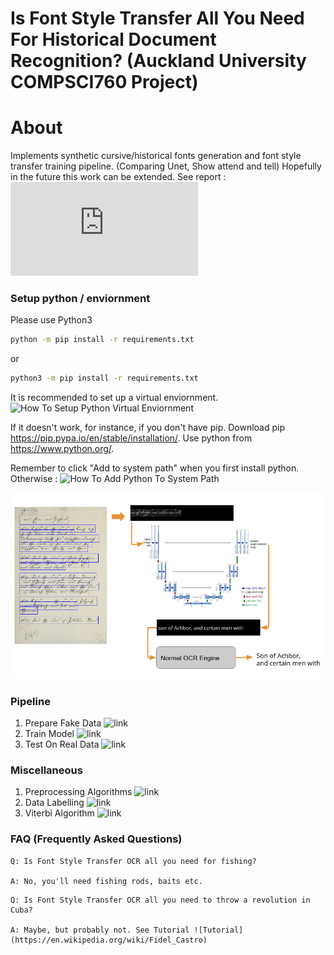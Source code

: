 #  Is Font Style Transfer All You Need For Historical Document Recognition? (Auckland University COMPSCI760 Project)

# About

Implements synthetic cursive/historical fonts generation and font style transfer training pipeline. (Comparing Unet, Show attend and tell) Hopefully in the future this work can be extended. See report : ![Report](https://github.com/IpsumDominum/Is-Font-Style-Transfer-All-You-Need-For-Historical-Document-Recognition-/blob/master/Font_Style_Transfer_Is_All_You_Need__Copy_.pdf)


### Setup python / enviornment

Please use Python3

```bash
python -m pip install -r requirements.txt

```
or 
```bash
python3 -m pip install -r requirements.txt
```
It is recommended to set up a virtual enviornment. ![How To Setup Python Virtual Enviornment](https://realpython.com/python-virtual-environments-a-primer/)

If it doesn't work, for instance, if you don't have pip. Download pip https://pip.pypa.io/en/stable/installation/.
Use python from https://www.python.org/.

Remember to click "Add to system path" when you first install python. Otherwise :
![How To Add Python To System Path](https://geek-university.com/python/add-python-to-the-windows-path/)


![pipeline](pipeline.PNG)


### Pipeline

1. Prepare Fake Data ![link](https://github.com/IpsumDominum/Is-Font-Style-Transfer-All-You-Need-For-Historical-Document-Recognition-/tree/master/Fake%20Data%20Generation)
2. Train Model ![link](https://github.com/IpsumDominum/Is-Font-Style-Transfer-All-You-Need-For-Historical-Document-Recognition-/tree/master/Model%20Training)
3. Test On Real Data ![link](https://github.com/IpsumDominum/Is-Font-Style-Transfer-All-You-Need-For-Historical-Document-Recognition-/tree/master/Test%20On%20Real%20Data)

### Miscellaneous

1. Preprocessing Algorithms ![link](https://github.com/IpsumDominum/Is-Font-Style-Transfer-All-You-Need-For-Historical-Document-Recognition-/tree/master/Preprocessing%20And%20Data%20Mining)
2. Data Labelling ![link](https://github.com/IpsumDominum/Is-Font-Style-Transfer-All-You-Need-For-Historical-Document-Recognition-/tree/master/Data%20Label%20Tool)
3. Viterbi Algorithm ![link](https://github.com/IpsumDominum/Is-Font-Style-Transfer-All-You-Need-For-Historical-Document-Recognition-/blob/master/Viterbi_Algorithm.R)


### FAQ (Frequently Asked Questions)
```
Q: Is Font Style Transfer OCR all you need for fishing? 

A: No, you'll need fishing rods, baits etc.
```
```
Q: Is Font Style Transfer OCR all you need to throw a revolution in Cuba?

A: Maybe, but probably not. See Tutorial ![Tutorial](https://en.wikipedia.org/wiki/Fidel_Castro)
```
